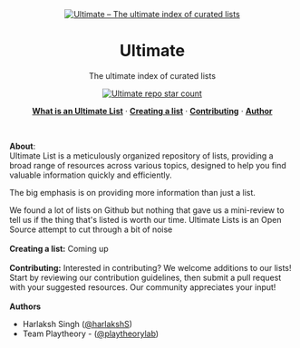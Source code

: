 <div align="center">
  <a href="https://github.com/playtheorylab/ultimate">
    <img alt="Ultimate – The ultimate index of curated lists" src="https://i.ibb.co/1zqvsMB/Ultimate-repo.png" />
  </a>
</div>

<h1 align="center">Ultimate</h1>
<p align="center">
  The ultimate index of curated lists
</p>
<p align="center">
  <a href="https://github.com/playtheorylab/ultimate">
    <img src="https://img.shields.io/github/stars/playtheorylab/ultimate" alt="Ultimate repo star count" />
  </a>
</p>
<p align="center">
  <a href="#about"><strong>What is an Ultimate List</strong></a> ·
  <a href="#categories"><strong>Creating a list</strong></a> ·
  <a href="#contributing"><strong>Contributing</strong></a> ·
  <a href="#authors"><strong>Author</strong></a>
</p>
<br/>

**About**:<br>
Ultimate List is a meticulously organized repository of lists, providing a broad range of resources across various topics, designed to help you find valuable information quickly and efficiently.

The big emphasis is on providing more information than just a list.

We found a lot of lists on Github but nothing that gave us a mini-review to tell us if the thing that's listed is worth our time. Ultimate Lists is an Open Source attempt to cut through a bit of noise
</br><br>
**Creating a list:** Coming up
</br><br>
**Contributing:**
Interested in contributing? We welcome additions to our lists! Start by reviewing our contribution guidelines, then submit a pull request with your suggested resources. Our community appreciates your input!
</br><br>
**Authors**
- Harlaksh Singh ([@harlakshS](https://twitter.com/harlakshS))
- Team Playtheory - ([@playtheorylab](https://playtheory.xyz))
